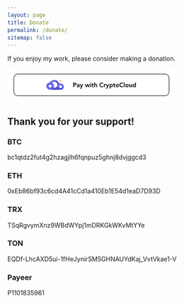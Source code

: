 ```yaml
---
layout: page
title: Donate
permalink: /donate/
sitemap: false
---
```


If you enjoy my work, please consider making a donation.

[![Crypto donation button by CryptoCloud](/images/cryptocloud.jpeg)](https://pay.cryptocloud.plus/pos/T8GsdBaD9HAuYJDe)

## Thank you for your support!

### BTC
bc1qtdz2fut4g2hzagjlh6fqnpuz5ghnj8dvjggcd3

### ETH
0xEb86bf93c6cd4A41cCd1a410Eb1E54d1eaD7D93D

### TRX
TSqRgvymXnz9WBdWYpj1mDRKGkWKvMtYYe

### TON
EQDf-LhcAXD5ui-1fHeJynirSM5GHNAUYdKaj_VvtVkae1-V

### Payeer
P1101835961

<!-- ### Webmoney
Z397053415578

E850665388766

T260001012892 -->